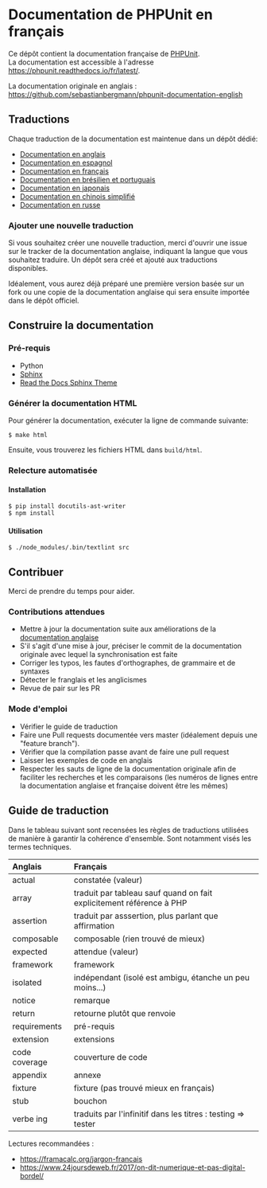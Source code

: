 
# Documentation de PHPUnit en français

Ce dépôt contient la documentation française de [PHPUnit](https://phpunit.de/).  
La documentation est accessible à l'adresse https://phpunit.readthedocs.io/fr/latest/.

La documentation originale en anglais : https://github.com/sebastianbergmann/phpunit-documentation-english

## Traductions

Chaque traduction de la documentation est maintenue dans un dépôt
dédié:

* [Documentation en anglais](https://github.com/sebastianbergmann/phpunit-documentation-english)
* [Documentation en espagnol](https://github.com/sebastianbergmann/phpunit-documentation-spanish)
* [Documentation en français](https://github.com/sebastianbergmann/phpunit-documentation-french)
* [Documentation en brésilien et portuguais](https://github.com/sebastianbergmann/phpunit-documentation-brazilian-portuguese)
* [Documentation en japonais](https://github.com/sebastianbergmann/phpunit-documentation-japanese)
* [Documentation en chinois simplifié](https://github.com/sebastianbergmann/phpunit-documentation-chinese)
* [Documentation en russe](https://github.com/sebastianbergmann/phpunit-documentation-russian)

### Ajouter une nouvelle traduction

Si vous souhaitez créer une nouvelle traduction, merci d'ouvrir une issue sur le
tracker de la documentation anglaise, indiquant la langue que vous souhaitez
traduire. Un dépôt sera créé et ajouté aux traductions disponibles.

Idéalement, vous aurez déjà préparé une première version basée sur un fork ou
une copie de la documentation anglaise qui sera ensuite importée dans le
dépôt officiel.

## Construire la documentation

### Pré-requis

- Python
- [Sphinx](http://www.sphinx-doc.org/)
- [Read the Docs Sphinx Theme](https://github.com/rtfd/sphinx_rtd_theme)

### Générer la documentation HTML

Pour générer la documentation, exécuter la ligne de commande suivante:

```
$ make html
```

Ensuite, vous trouverez les fichiers HTML dans `build/html`.

### Relecture automatisée

####  Installation
```
$ pip install docutils-ast-writer
$ npm install
```
#### Utilisation
```
$ ./node_modules/.bin/textlint src
```

## Contribuer

Merci de prendre du temps pour aider.

### Contributions attendues

 * Mettre à jour la documentation suite aux améliorations de la [documentation anglaise](https://github.com/sebastianbergmann/phpunit-documentation-english)
 * S'il s'agit d'une mise à jour, préciser le commit de la documentation originale avec lequel la synchronisation est faite
 * Corriger les typos, les fautes d'orthographes, de grammaire et de syntaxes
 * Détecter le franglais et les anglicismes
 * Revue de pair sur les PR

### Mode d'emploi

 * Vérifier le guide de traduction
 * Faire une Pull requests documentée vers master (idéalement depuis une "feature branch").
 * Vérifier que la compilation passe avant de faire une pull request
 * Laisser les exemples de code en anglais
 * Respecter les sauts de ligne de la documentation originale afin de faciliter les recherches et les comparaisons (les numéros de lignes entre la documentation anglaise et française doivent être les mêmes)

## Guide de traduction

Dans le tableau suivant sont recensées les règles de traductions utilisées de manière à garantir la cohérence d'ensemble.
Sont notamment visés les termes techniques.

| Anglais       | Français                                                                  |
| :------------ | :------------------------------------------------------------------------ |
| actual        | constatée (valeur)                                                        |
| array         | traduit par tableau sauf quand on fait explicitement référence à PHP      |
| assertion     | traduit par asssertion, plus parlant que affirmation                      |
| composable    | composable (rien trouvé de mieux)                                         |
| expected      | attendue (valeur)                                                         |
| framework     | framework                                                                 |
| isolated      | indépendant (isolé est ambigu, étanche un peu moins...)                   |
| notice        | remarque                                                                  |
| return        | retourne plutôt que renvoie                                               |
| requirements  | pré-requis                                                                |
| extension     | extensions                                                                |
| code coverage | couverture de code                                                        |
| appendix      | annexe                                                                    |
| fixture       | fixture (pas trouvé mieux en français)                                    |
| stub          | bouchon                                                                   |
| verbe ing     | traduits par l'infinitif dans les titres : testing => tester              |


Lectures recommandées :

 - https://framacalc.org/jargon-francais
 - https://www.24joursdeweb.fr/2017/on-dit-numerique-et-pas-digital-bordel/
